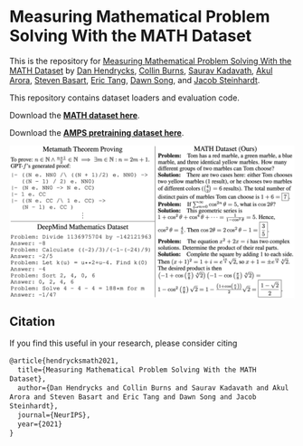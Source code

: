 # Measuring Mathematical Problem Solving With the MATH Dataset
This is the repository for [Measuring Mathematical Problem Solving With the MATH Dataset](https://arxiv.org/pdf/2103.03874) by
[Dan Hendrycks](https://danhendrycks.com/), [Collin Burns](http://collinpburns.com), [Saurav Kadavath](http://www.sauravkadavath.com), [Akul Arora](https://github.com/akulaarora), [Steven Basart](https://stevenbas.art), [Eric Tang](https://www.linkedin.com/in/eric-tang-185350145/), [Dawn Song](https://people.eecs.berkeley.edu/~dawnsong/), and [Jacob Steinhardt](https://www.stat.berkeley.edu/~jsteinhardt/).

This repository contains dataset loaders and evaluation code.

Download the [**MATH dataset here**](https://people.eecs.berkeley.edu/~hendrycks/MATH.tar).

Download the [**AMPS pretraining dataset here**](https://drive.google.com/file/d/1hQsua3TkpEmcJD_UWQx8dmNdEZPyxw23/view?usp=sharing).

<img align="center" src="dataset_comparison.png" width="750">

## Citation

If you find this useful in your research, please consider citing

    @article{hendrycksmath2021,
      title={Measuring Mathematical Problem Solving With the MATH Dataset},
      author={Dan Hendrycks and Collin Burns and Saurav Kadavath and Akul Arora and Steven Basart and Eric Tang and Dawn Song and Jacob Steinhardt},
      journal={NeurIPS},
      year={2021}
    }
